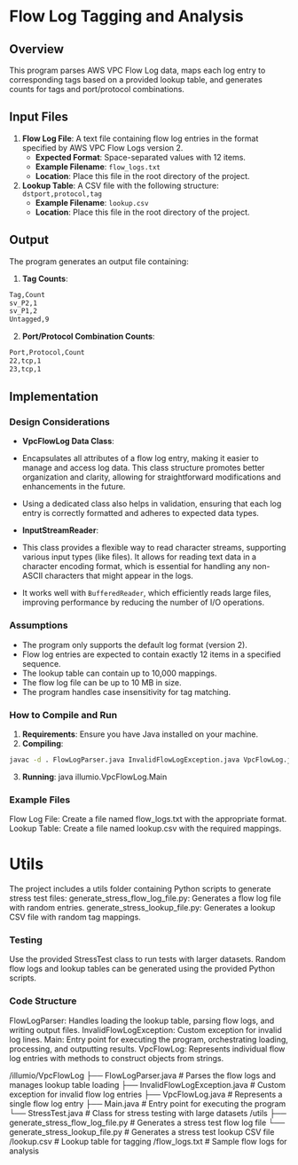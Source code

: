 # Flow Log Tagging and Analysis

## Overview
This program parses AWS VPC Flow Log data, maps each log entry to corresponding tags based on a provided lookup table, and generates counts for tags and port/protocol combinations.

## Input Files
1. **Flow Log File**: A text file containing flow log entries in the format specified by AWS VPC Flow Logs version 2.
   - **Expected Format**: Space-separated values with 12 items.
   - **Example Filename**: `flow_logs.txt`
   - **Location**: Place this file in the root directory of the project.
2. **Lookup Table**: A CSV file with the following structure: ```dstport,protocol,tag```
   - **Example Filename**: `lookup.csv`
   - **Location**: Place this file in the root directory of the project.

## Output
The program generates an output file containing:
1. **Tag Counts**:

```bash
Tag,Count
sv_P2,1
sv_P1,2
Untagged,9
```

2. **Port/Protocol Combination Counts**:
```bash
Port,Protocol,Count
22,tcp,1 
23,tcp,1
```

## Implementation

### Design Considerations
- **VpcFlowLog Data Class**: 
- Encapsulates all attributes of a flow log entry, making it easier to manage and access log data. This class structure promotes better organization and clarity, allowing for straightforward modifications and enhancements in the future.
- Using a dedicated class also helps in validation, ensuring that each log entry is correctly formatted and adheres to expected data types.

- **InputStreamReader**:
- This class provides a flexible way to read character streams, supporting various input types (like files). It allows for reading text data in a character encoding format, which is essential for handling any non-ASCII characters that might appear in the logs.
- It works well with `BufferedReader`, which efficiently reads large files, improving performance by reducing the number of I/O operations.

### Assumptions
- The program only supports the default log format (version 2).
- Flow log entries are expected to contain exactly 12 items in a specified sequence.
- The lookup table can contain up to 10,000 mappings.
- The flow log file can be up to 10 MB in size.
- The program handles case insensitivity for tag matching.

### How to Compile and Run
1. **Requirements**: Ensure you have Java installed on your machine.
2. **Compiling**:
```bash
javac -d . FlowLogParser.java InvalidFlowLogException.java VpcFlowLog.java Main.java StressTest.java
```
3. **Running**:
   java illumio.VpcFlowLog.Main

### Example Files

Flow Log File: Create a file named flow_logs.txt with the appropriate format.
Lookup Table: Create a file named lookup.csv with the required mappings.

# Utils

The project includes a utils folder containing Python scripts to generate stress test files:
    generate_stress_flow_log_file.py: Generates a flow log file with random entries.
    generate_stress_lookup_file.py: Generates a lookup CSV file with random tag mappings.

### Testing

Use the provided StressTest class to run tests with larger datasets.
Random flow logs and lookup tables can be generated using the provided Python scripts.

### Code Structure

FlowLogParser: Handles loading the lookup table, parsing flow logs, and writing output files.
InvalidFlowLogException: Custom exception for invalid log lines.
Main: Entry point for executing the program, orchestrating loading, processing, and outputting results.
VpcFlowLog: Represents individual flow log entries with methods to construct objects from strings.

/illumio/VpcFlowLog
├── FlowLogParser.java       # Parses the flow logs and manages lookup table loading
├── InvalidFlowLogException.java # Custom exception for invalid flow log entries
├── VpcFlowLog.java          # Represents a single flow log entry
├── Main.java                # Entry point for executing the program
└── StressTest.java          # Class for stress testing with large datasets
/utils
├── generate_stress_flow_log_file.py # Generates a stress test flow log file
└── generate_stress_lookup_file.py    # Generates a stress test lookup CSV file
/lookup.csv                  # Lookup table for tagging
/flow_logs.txt               # Sample flow logs for analysis

